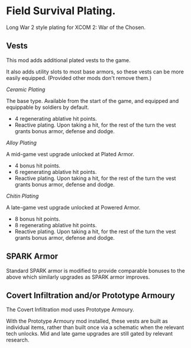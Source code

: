 ﻿# Field Survival Plating.

Long War 2 style plating for XCOM 2: War of the Chosen.

## Vests

This mod adds additional plated vests to the game.

It also adds utility slots to most base armors, so these vests can be more easily equipped. (Provided other mods don't remove them.)

*Ceramic Plating*

The base type. Available from the start of the game, and
equipped and equippable by soldiers by default.

- 4 regenerating ablative hit points.
- Reactive plating. Upon taking a hit, for the rest of the turn the vest grants bonus armor, defense and dodge.

*Alloy Plating*

A mid-game vest upgrade unlocked at Plated Armor.

- 4 bonus hit points.
- 6 regenerating ablative hit points.
- Reactive plating. Upon taking a hit, for the rest of the turn the vest grants bonus armor, defense and dodge.

*Chitin Plating*

A late-game vest upgrade unlocked at Powered Armor.

- 8 bonus hit points.
- 8 regenerating ablative hit points.
- Reactive plating. Upon taking a hit, for the rest of the turn the vest grants bonus armor, defense and dodge.

## SPARK Armor

Standard SPARK armor is modified to provide comparable bonuses to the above which similarly upgrades as SPARK armor improves.

## Covert Infiltration and/or Prototype Armoury

The Covert Infiltration mod uses Prototype Armoury.

With the Prototype Armoury mod installed, these vests are built as individual items, rather than built once via a schematic when the relevant tech unlocks. Mid and late game upgrades are still gated by relevant research.
